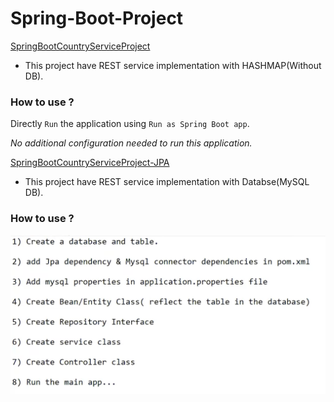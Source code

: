 # Spring-Boot-Project

[SpringBootCountryServiceProject](SpringBootCountryServiceProject)

- This project have REST service implementation with HASHMAP(Without DB).

### How to use ?

Directly `Run` the application using `Run as Spring Boot app`.

*No additional configuration needed to run this application.*

[SpringBootCountryServiceProject-JPA](SpringBootCountryServiceProject-JPA)


- This project have REST service implementation with Databse(MySQL DB).

### How to use ?

![alt text](asset/1.png)
